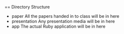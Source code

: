 == Directory Structure
- paper
  All the papers handed in to class will be in here
- presentation
  Any presentation media will be in here
- app
  The actual Ruby application will be in here
